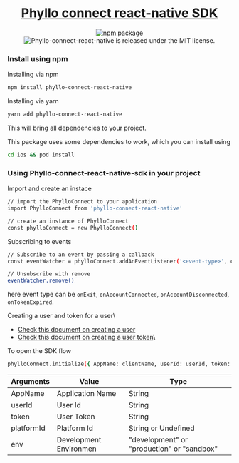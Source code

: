 <h1 align="center">
  <a href="https://docs.getphyllo.com/">
    Phyllo connect react-native SDK
  </a>
</h1>

<div align='center'>

[![npm package](https://img.shields.io/npm/v/phyllo-connect-react-native.svg)](https://www.npmjs.com/package/phyllo-connect-react-native)
<img src="https://img.shields.io/badge/license-MIT-blue.svg" alt="Phyllo-connect-react-native is released under the MIT license." />

</div>

### Install using npm

Installing via npm

```sh
npm install phyllo-connect-react-native
```

Installing via yarn

```sh
yarn add phyllo-connect-react-native
```

This will bring all dependencies to your project.

This package uses some dependencies to work, which you can install using

```sh
cd ios && pod install
```

### Using Phyllo-connect-react-native-sdk in your project

Import and create an instace

```sh
// import the PhylloConnect to your application
import PhylloConnect from 'phyllo-connect-react-native'

// create an instance of PhylloConnect
const phylloConnect = new PhylloConnect()
```

Subscribing to events

```sh
// Subscribe to an event by passing a callback
const eventWatcher = phylloConnect.addAnEventListener('<event-type>', callbackFunction)

// Unsubscribe with remove
eventWatcher.remove()
```

here event type can be `onExit`, `onAccountConnected`, `onAccountDisconnected`, `onTokenExpired`.

Creating a user and token for a user\

- [Check this document on creating a user](https://docs.getphyllo.com/docs/api-reference/b3A6MTQwNjEzNzY-create-a-user)
- [Check this document on creating a user token](https://docs.getphyllo.com/docs/api-reference/b3A6MTQwNjEzNzc-create-an-sdk-token)\

To open the SDK flow

```sh
phylloConnect.initialize({ AppName: clientName, userId: userId, token: userToken, platformId: platformId, env: environmenType})
```

| Arguments  | Value                  | Type                                       |
| ---------- | ---------------------- | ------------------------------------------ |
| AppName    | Application Name       | String                                     |
| userId     | User Id                | String                                     |
| token      | User Token             | String                                     |
| platformId | Platform Id            | String or Undefined                        |
| env        | Development Environmen | "development" or "production" or "sandbox" |

